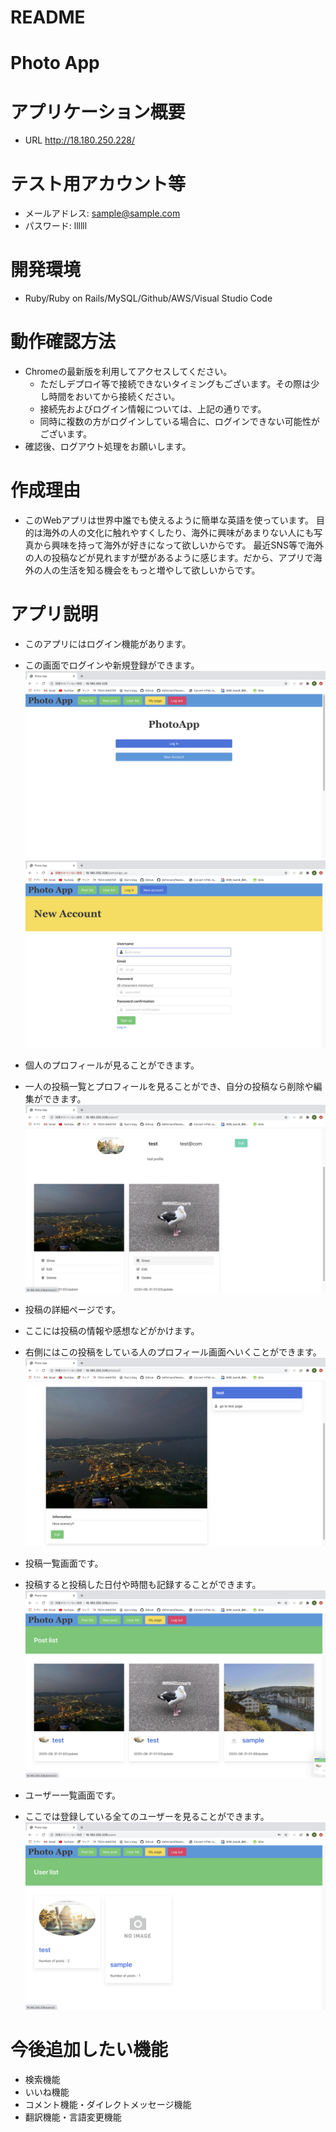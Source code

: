 # README

# Photo App

# アプリケーション概要
* URL http://18.180.250.228/

# テスト用アカウント等
* メールアドレス: sample@sample.com
* パスワード: llllll

# 開発環境
* Ruby/Ruby on Rails/MySQL/Github/AWS/Visual Studio Code

# 動作確認方法
* Chromeの最新版を利用してアクセスしてください。
  * ただしデプロイ等で接続できないタイミングもございます。その際は少し時間をおいてから接続ください。
  * 接続先およびログイン情報については、上記の通りです。
  * 同時に複数の方がログインしている場合に、ログインできない可能性がございます。
* 確認後、ログアウト処理をお願いします。


# 作成理由

* このWebアプリは世界中誰でも使えるように簡単な英語を使っています。
目的は海外の人の文化に触れやすくしたり、海外に興味があまりない人にも写真から興味を持って海外が好きになって欲しいからです。
最近SNS等で海外の人の投稿などが見れますが壁があるように感じます。だから、アプリで海外の人の生活を知る機会をもっと増やして欲しいからです。

# アプリ説明

* このアプリにはログイン機能があります。
* この画面でログインや新規登録ができます。
 ![ホーム画面](app/assets/images/readme_img/log_in.png "log_in")
 ![新規登録画面](app/assets/images/readme_img/New_account.png "New_account")

* 個人のプロフィールが見ることができます。
* 一人の投稿一覧とプロフィールを見ることができ、自分の投稿なら削除や編集ができます。
 ![プロフィール画面](app/assets/images/readme_img/profile.png "profile")

* 投稿の詳細ページです。
* ここには投稿の情報や感想などがかけます。
* 右側にはこの投稿をしている人のプロフィール画面へいくことができます。
 ![投稿詳細画面](app/assets/images/readme_img/show.png "show")

* 投稿一覧画面です。
* 投稿すると投稿した日付や時間も記録することができます。
 ![投稿一覧画面](app/assets/images/readme_img/post_list.png "post_list")

* ユーザー一覧画面です。
* ここでは登録している全てのユーザーを見ることができます。
 ![ユーザー一覧画面](app/assets/images/readme_img/user_list.png "User_list")

# 今後追加したい機能
* 検索機能
* いいね機能
* コメント機能・ダイレクトメッセージ機能
* 翻訳機能・言語変更機能